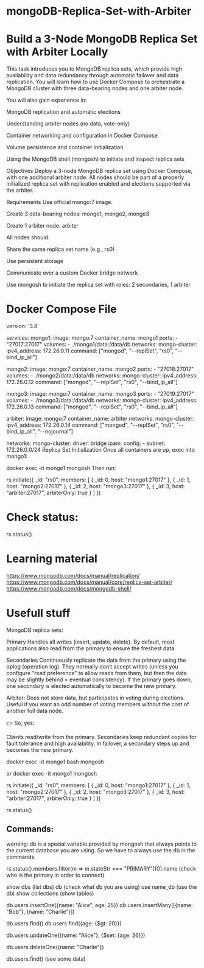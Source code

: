 # mongoDB-Replica-Set-with-Arbiter
Build a 3-Node MongoDB Replica Set with Arbiter Locally
================================================================

This task introduces you to MongoDB replica sets, which provide high availability and data redundancy through automatic failover and data replication. You will learn how to use Docker Compose to orchestrate a MongoDB cluster with three data-bearing nodes and one arbiter node.

You will also gain experience in:

MongoDB replication and automatic elections

Understanding arbiter nodes (no data, vote-only)

Container networking and configuration in Docker Compose

Volume persistence and container initialization

Using the MongoDB shell (mongosh) to initiate and inspect replica sets

Objectives
Deploy a 3-node MongoDB replica set using Docker Compose, with one additional arbiter node. All nodes should be part of a properly initialized replica set with replication enabled and elections supported via the arbiter.

Requirements
Use official mongo:7 image.

Create 3 data-bearing nodes: mongo1, mongo2, mongo3

Create 1 arbiter node: arbiter

All nodes should:

Share the same replica set name (e.g., rs0)

Use persistent storage

Communicate over a custom Docker bridge network

Use mongosh to initiate the replica set with roles: 2 secondaries, 1 arbiter

Docker Compose File
=================================================
version: '3.8'

services:
  mongo1:
    image: mongo:7
    container_name: mongo1
    ports:
      - "27017:27017"
    volumes:
      - ./mongo1/data:/data/db
    networks:
      mongo-cluster:
        ipv4_address: 172.26.0.11
    command: ["mongod", "--replSet", "rs0", "--bind_ip_all"]

  mongo2:
    image: mongo:7
    container_name: mongo2
    ports:
      - "27018:27017"
    volumes:
      - ./mongo2/data:/data/db
    networks:
      mongo-cluster:
        ipv4_address: 172.26.0.12
    command: ["mongod", "--replSet", "rs0", "--bind_ip_all"]

  mongo3:
    image: mongo:7
    container_name: mongo3
    ports:
      - "27019:27017"
    volumes:
      - ./mongo3/data:/data/db
    networks:
      mongo-cluster:
        ipv4_address: 172.26.0.13
    command: ["mongod", "--replSet", "rs0", "--bind_ip_all"]

  arbiter:
    image: mongo:7
    container_name: arbiter
    networks:
      mongo-cluster:
        ipv4_address: 172.26.0.14
    command: ["mongod", "--replSet", "rs0", "--bind_ip_all", "--nojournal"]

networks:
  mongo-cluster:
    driver: bridge
    ipam:
      config:
        - subnet: 172.26.0.0/24
Replica Set Initialization
Once all containers are up, exec into mongo1:



docker exec -it mongo1 mongosh
Then run:

rs.initiate({
  _id: "rs0",
  members: [
    { _id: 0, host: "mongo1:27017" },
    { _id: 1, host: "mongo2:27017" },
    { _id: 2, host: "mongo3:27017" },
    { _id: 3, host: "arbiter:27017", arbiterOnly: true }
  ]
})

Check status:
==================
rs.status()


Learning material
=========================
https://www.mongodb.com/docs/manual/replication/
https://www.mongodb.com/docs/manual/core/replica-set-arbiter/
https://www.mongodb.com/docs/mongodb-shell/



Usefull stuff
==============
MongoDB replica sets:

Primary
Handles all writes (insert, update, delete).
By default, most applications also read from the primary to ensure the freshest data.

Secondaries
Continuously replicate the data from the primary using the oplog (operation log).
They normally don’t accept writes (unless you configure “read preference” to allow reads from them, but then the data may be slightly behind = eventual consistency).
If the primary goes down, one secondary is elected automatically to become the new primary.

Arbiter:
Does not store data, but participates in voting during elections.
Useful if you want an odd number of voting members without the cost of another full data node.

👉 So, yes:

Clients read/write from the primary.
Secondaries keep redundant copies for fault tolerance and high availability.
In failover, a secondary steps up and becomes the new primary.


docker exec -it mongo1 bash
mongosh

or
docker exec -it mongo1 mongosh


rs.initiate({
  _id: "rs0",
  members: [
    { _id: 0, host: "mongo1:27017" },
    { _id: 1, host: "mongo2:27017" },
    { _id: 2, host: "mongo3:27017" },
    { _id: 3, host: "arbiter:27017", arbiterOnly: true }
  ]
})

rs.status()


Commands:
------------------------
warning: db is a special variable provided by mongosh that always points to the current database you are using. So we have to always use the db in the commands.

rs.status().members.filter(m => m.stateStr === "PRIMARY")[0].name		(check who is the primary in order to connect)

show dbs	(list dbs)
db	(check what db you are using)
use name_db	(use the db)
show collections	(show tables)

db.users.insertOne({name: "Alice", age: 25})
db.users.insertMany([{name: "Bob"}, {name: "Charlie"}])

db.users.find()
db.users.find({age: {$gt: 20}})

db.users.updateOne({name: "Alice"}, {$set: {age: 26}})

db.users.deleteOne({name: "Charlie"})

db.users.find()	(see some data)

